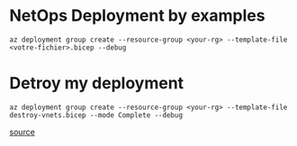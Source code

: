 # NetOps Deployment by examples

```
az deployment group create --resource-group <your-rg> --template-file <votre-fichier>.bicep --debug
```

# Detroy my deployment

```
az deployment group create --resource-group <your-rg> --template-file destroy-vnets.bicep --mode Complete --debug
```
[source](https://learn.microsoft.com/en-us/training/modules/build-flexible-bicep-templates-conditions-loops/6-use-loops-advanced)